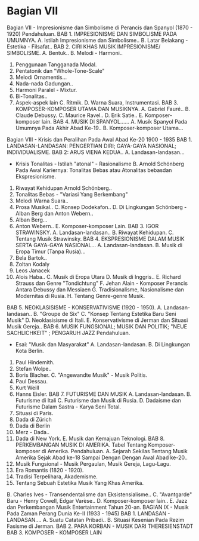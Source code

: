 # Bagian VII

Bagian VII - Impresionisme dan Simbolisme di Perancis dan Spanyol (1870 - 1920)
Pendahuluan.
BAB 1. IMPRESIONISME DAN SIMBOLISME PADA UMUMNYA.
A. Istilah Impresionisme dan Simbolisme..
B. Latar Belakang - Estetika - Filsafat..
BAB 2. CIRI KHAS MUSIK IMPRESIONISME/ SIMBOLISME.
A. Bentuk..
B. Melodi - Harmoni..
1. Penggunaan Tangganada Modal.
2. Pentatonik dan "Whole-Tone-Scale"
3. Melodi Ornamentis...
4. Nada-nada Gadungan..
5. Harmoni Paralel - Mixtur.
6. Bi-Tonalitas..
7. Aspek-aspek lain
C. Ritmik.
D. Warna Suara, Instrumentasi.
BAB 3. KOMPOSER-KOMPOSER UTAMA DAN MUSIKNYA.
A. Gabriel Fauré..
B. Claude Debussy.
C. Maurice Ravel..
D. Erik Satie..
E. Komposer-komposer lain.
BAB 4. MUSIK DI SPANYOL......
A. Musik Spanyol Pada Umumnya Pada Akhir Abad Ke-19..
B. Komposer-komposer Utama...

Bagian VIII - Krisis dan Peralihan Pada Awal Abad Ke-20
1900 - 1935
BAB 1. LANDASAN-LANDASAN: PENGERTIAN DIRI;
GAYA-GAYA NASIONAL; INDIVIDUALISME.
BAB 2: ARUS VIENA KEDUA..
A. Landasan-landasan...
- Krisis Tonalitas - Istilah "atonal" - Rasionalisme
B. Arnold Schönberg Pada Awal Kariernya: Tonalitas Bebas
atau Atonalitas bebasdan Ekspresionisme.
1. Riwayat Kehidupan Arnold Schönberg..
2. Tonalitas Bebas - "Variasi Yang Berkembang"
3. Melodi Warna Suara..
4. Prosa Musikal..
C. Konsep Dodekafon..
D. Di Lingkungan Schönberg - Alban Berg dan Anton Webern..
1. Alban Berg...
2. Anton Webern..
E. Komposer-komposer Lain.
BAB 3. IGOR STRAWINSKY.
A. Landasan-landasan..
B. Riwayat Kehidupan.
C. Tentang Musik Strawinsky.
BAB 4. EKSPRESIONISME DALAM MUSIK
SERTA GAYA-GAYA NASIONAL...
A. Landasan-landasan.
B. Musik di Eropa Timur (Tanpa Rusia)...
1. Bela Bartok..
2. Zoltan Kodaly
3. Leos Janacek
4. Alois Haba..
C. Musik di Eropa Utara
D. Musik di Inggris..
E. Richard Strauss dan Genre "Tondichtung"
F. Jehan Alain - Komposer Perancis Antara Debussy dan Messiaen
G. Tradisionalisme, Nasionalisme dan Modernitas di Rusia.
H. Tentang Genre-genre Musik.

BAB 5. NEOKLASISISME - KONSERVATIVISME (1920 - 1950).
A. Landasan-landasan..
B. "Groupe de Six"
C. "Konsep Tentang Estetika Baru Seni Musik"
D. Neoklasisisme di Itali.
E. Konservativisme di Jerman dan Situasi Musik Gereja..
BAB 6. MUSIK FUNGSIONAL; MUSIK DAN POLITIK;
"NEUE SACHLICHKEIT" ; PENGARUH JAZZ
Pendahuluan.
- Esai: "Musik dan Masyarakat"
A. Landasan-landasan.
B. Di Lingkungan Kota Berlin.
1. Paul Hindemith.
2. Stefan Wolpe..
3. Boris Blacher.
C.
"Angewandte Musik" - Musik Politis.
1. Paul Dessau.
2. Kurt Weill
3. Hanns Eisler.
BAB 7. FUTURISME DAN MUSIK
A. Landasan-landasan.
B. Futurisme di Itali
C. Futurisme dan Musik di Rusia.
D. Dadaisme dan Futurisme Dalam Sastra - Karya Seni Total.
1. Situasi di Paris.
2. Dada di Zürich
3. Dada di Berlin
4. Merz - Dada..
5. Dada di New York.
E. Musik dan Kemajuan Teknologi.
BAB 8. PERKEMBANGAN MUSIK DI AMERIKA.
Tabel Tentang Komposer-komposer di Amerika.
Pendahuluan.
A. Sejarah Sekilas Tentang Musik Amerika Sejak Abad ke-18
Sampai Dengan Dengan Awal Abad ke-20..
1. Musik Fungsional - Musik Pergaulan, Musik Gereja, Lagu-Lagu.
2. Era Romantis (1820 - 1920).
3. Tradisi Terpelihara, Akademisme.
4. Tentang Sebuah Estetika Musik Yang Khas Amerika.


B.  Charles Ives - Transendentalisme dan Eksistensialisme..
C. "Avantgarde" Baru - Henry Cowell, Edgar Varèse..
D. Komposer-komposer lain..
E. Jazz dan Perkembangan Musik Entertainment Tahun 20-an.
BAGIAN IX - Musik Pada Zaman Perang Dunia Ke-II (1933 - 1945)
BAB 1. LANDASAN - LANDASAN....
A. Suatu Catatan Pribadi..
B. Situasi Kesenian Pada Rezim Fasisme di Jerman.
BAB 2. PARA KORBAN - MUSIK DARI THERESIENSTADT
BAB 3. KOMPOSER - KOMPOSER LAIN